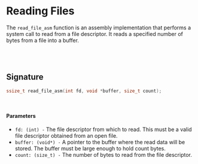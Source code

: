 # Reading Files
The `read_file_asm` function is an assembly implementation that performs a system call to read from a file descriptor. It reads a specified number of bytes from a file into a buffer.

<br><br>

## Signature
```c
ssize_t read_file_asm(int fd, void *buffer, size_t count);
```

<br>

#### Parameters
- `fd: (int) -` The file descriptor from which to read. This must be a valid file descriptor obtained from an open file.
- `buffer: (void*) -` A pointer to the buffer where the read data will be stored. The buffer must be large enough to hold count bytes.
- `count: (size_t) -` The number of bytes to read from the file descriptor.